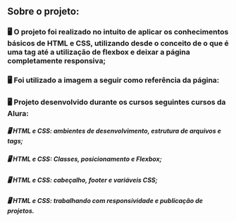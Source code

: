 ## Sobre o projeto:

### 🖥️ O projeto foi realizado no intuito de aplicar os conhecimentos básicos de HTML e CSS, utilizando desde o conceito de o que é uma tag até a utilização de flexbox e deixar a página completamente responsiva;
### 🖥️ Foi utilizado a imagem a seguir como referência da página:

### 🖥️ Projeto desenvolvido durante os cursos  seguintes cursos da Alura:
##### 🖥️ HTML e CSS: ambientes de desenvolvimento, estrutura de arquivos e tags;
##### 🖥️ HTML e CSS: Classes, posicionamento e Flexbox;
##### 🖥️ HTML e CSS: cabeçalho, footer e variáveis CSS;
##### 🖥️ HTML e CSS: trabalhando com responsividade e publicação de projetos.
